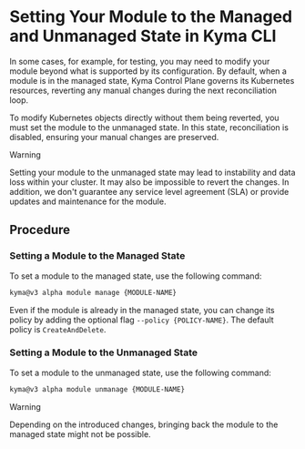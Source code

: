 # Setting Your Module to the Managed and Unmanaged State in Kyma CLI

In some cases, for example, for testing, you may need to modify your module beyond what is supported by its configuration. By default, when a module is in the managed state, Kyma Control Plane governs its Kubernetes resources, reverting any manual changes during the next reconciliation loop.

To modify Kubernetes objects directly without them being reverted, you must set the module to the unmanaged state. In this state, reconciliation is disabled, ensuring your manual changes are preserved.

> [!WARNING]
> Setting your module to the unmanaged state may lead to instability and data loss within your cluster. It may also be impossible to revert the changes. In addition, we don't guarantee any service level agreement (SLA) or provide updates and maintenance for the module.

## Procedure

### Setting a Module to the Managed State

To set a module to the managed state, use the following command:

```bash
kyma@v3 alpha module manage {MODULE-NAME}
```

Even if the module is already in the managed state, you can change its policy by adding the optional flag ``--policy {POLICY-NAME}``. The default policy is ``CreateAndDelete``.

### Setting a Module to the Unmanaged State

To set a module to the unmanaged state, use the following command:

```bash
kyma@v3 alpha module unmanage {MODULE-NAME}
```

> [!WARNING]
> Depending on the introduced changes, bringing back the module to the managed state might not be possible.
